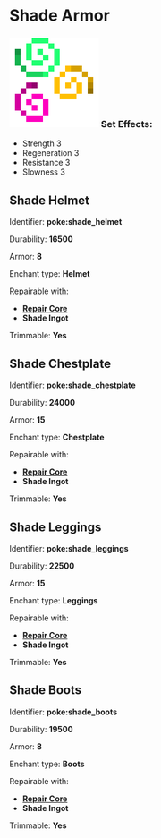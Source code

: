 # Shade Armor

### <img src="https://github.com/ItsMePok/PFE/blob/wikiAssets/MiscIcons/effect_particles.png?raw=true" alt="" data-size="line"> Set Effects:

* Strength 3
* Regeneration 3
* Resistance 3
* Slowness 3

## Shade Helmet

Identifier: **poke:shade\_helmet**

Durability: **16500**

Armor: **8**

Enchant type: **Helmet**

Repairable with:

* [**Repair Core**](https://pfewiki.gitbook.io/home/items/cores/repair-core)
* **Shade Ingot**

Trimmable: **Yes**

## Shade Chestplate

Identifier: **poke:shade\_chestplate**

Durability: **24000**

Armor: **15**

Enchant type: **Chestplate**

Repairable with:

* [**Repair Core**](https://pfewiki.gitbook.io/home/items/cores/repair-core)
* **Shade Ingot**

Trimmable: **Yes**

## Shade Leggings

Identifier: **poke:shade\_leggings**

Durability: **22500**

Armor: **15**

Enchant type: **Leggings**

Repairable with:

* [**Repair Core**](https://pfewiki.gitbook.io/home/items/cores/repair-core)
* **Shade Ingot**

Trimmable: **Yes**

## Shade Boots

Identifier: **poke:shade\_boots**

Durability: **19500**

Armor: **8**

Enchant type: **Boots**

Repairable with:

* [**Repair Core**](https://pfewiki.gitbook.io/home/items/cores/repair-core)
* **Shade Ingot**

Trimmable: **Yes**
